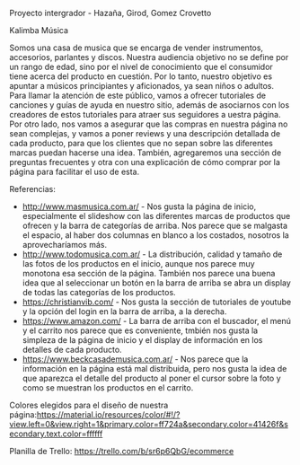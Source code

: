 Proyecto intergrador - Hazaña, Girod, Gomez Crovetto

Kalimba Música 

Somos una casa de musica que se encarga de vender instrumentos, accesorios, parlantes y discos. Nuestra audiencia objetivo no se define por un rango de edad, sino por el nivel de conocimiento que el consumidor tiene acerca del producto en cuestión. Por lo tanto, nuestro objetivo es apuntar a músicos principiantes y aficionados, ya sean niños o adultos. 
Para llamar la atención de este público, vamos a ofrecer tutoriales de canciones y guías de ayuda en nuestro sitio, además de asociarnos con los creadores de estos tutoriales para atraer sus seguidores a uestra página. Por otro lado, nos vamos a asegurar que las compras en nuestra página no sean complejas, y vamos a poner reviews y una descripción detallada de cada producto, para que los clientes que no sepan sobre las diferentes marcas puedan hacerse una idea. También, agregaremos una sección de preguntas frecuentes y otra con una explicación de cómo comprar por la página para facilitar el uso de esta. 

Referencias:
- http://www.masmusica.com.ar/ - Nos gusta la página de inicio, especialmente el slideshow con las diferentes marcas de productos que ofrecen y la barra de categorías de arriba. Nos parece que se malgasta el espacio, al haber dos columnas en blanco a los costados, nosotros la aprovecharíamos más.
- http://www.todomusica.com.ar/ - La distribución, calidad y tamaño de las fotos de los productos en el inicio, aunque nos parece muy monotona esa sección de la página. También nos parece una buena idea que al seleccionar un botón en la barra de arriba se abra un display de todas las categorías de los productos.
- https://christianvib.com/ - Nos gusta la sección de tutoriales de youtube y la opción del login en la barra de arriba, a la derecha. 
- https://www.amazon.com/ - La barra de arriba con el buscador, el menú y el carrito nos parece que es conveniente, tmbién nos gusta la simpleza de la página de inicio y el display de información en los detalles de cada producto. 
- https://www.beckcasademusica.com.ar/ - Nos parece que la información en la página está mal distribuida, pero nos gusta la idea de que aparezca el detalle del producto al poner el cursor sobre la foto y como se muestran los productos en el carrito.

Colores elegidos para el diseño de nuestra página:https://material.io/resources/color/#!/?view.left=0&view.right=1&primary.color=ff724a&secondary.color=41426f&secondary.text.color=ffffff

Planilla de Trello: https://trello.com/b/sr6p6QbG/ecommerce
